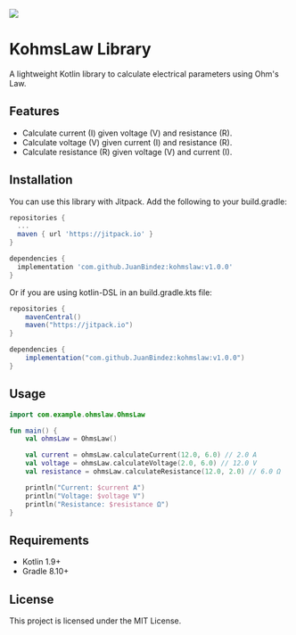 [![](https://jitpack.io/v/JuanBindez/kohmslaw.svg)](https://jitpack.io/#JuanBindez/kohmslaw)

# KohmsLaw Library

A lightweight Kotlin library to calculate electrical parameters using Ohm's Law.

## Features
- Calculate current (I) given voltage (V) and resistance (R).
- Calculate voltage (V) given current (I) and resistance (R).
- Calculate resistance (R) given voltage (V) and current (I).

## Installation

You can use this library with Jitpack. Add the following to your build.gradle:
```groovy
repositories {
  ...
  maven { url 'https://jitpack.io' }
}

dependencies {
  implementation 'com.github.JuanBindez:kohmslaw:v1.0.0'
}
```

Or if you are using kotlin-DSL in an build.gradle.kts file:
```groovy
repositories {
    mavenCentral()
    maven("https://jitpack.io")
}

dependencies {
    implementation("com.github.JuanBindez:kohmslaw:v1.0.0")
}
```

## Usage

```kotlin
import com.example.ohmslaw.OhmsLaw

fun main() {
    val ohmsLaw = OhmsLaw()

    val current = ohmsLaw.calculateCurrent(12.0, 6.0) // 2.0 A
    val voltage = ohmsLaw.calculateVoltage(2.0, 6.0) // 12.0 V
    val resistance = ohmsLaw.calculateResistance(12.0, 2.0) // 6.0 Ω

    println("Current: $current A")
    println("Voltage: $voltage V")
    println("Resistance: $resistance Ω")
}
```

## Requirements
- Kotlin 1.9+
- Gradle 8.10+

## License
This project is licensed under the MIT License.

